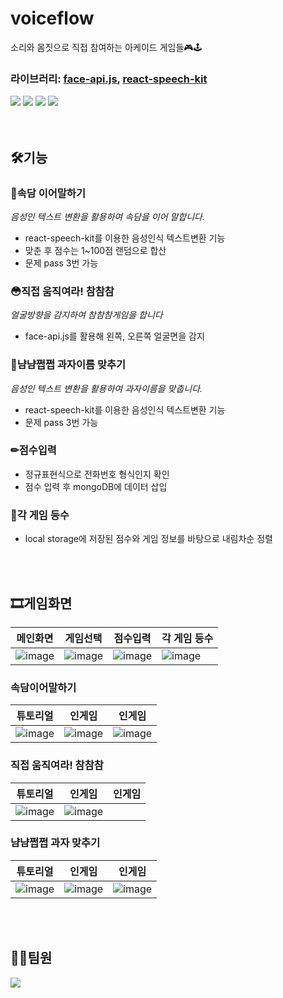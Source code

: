 # voiceflow
소리와 몸짓으로 직접 참여하는 아케이드 게임들🎮🕹

### 라이브러리: [face-api.js](https://github.com/justadudewhohacks/face-api.js/), [react-speech-kit](https://github.com/MikeyParton/react-speech-kit)

<div>
  <img src="https://img.shields.io/badge/react-61DAFB?style=for-the-badge&logo=react&logoColor=black">
  <img src="https://img.shields.io/badge/node.js-339933?style=for-the-badge&logo=Node.js&logoColor=white">
  <img src="https://img.shields.io/badge/express-000000?style=for-the-badge&logo=express&logoColor=white">
  <img src="https://img.shields.io/badge/mongoDB-47A248?style=for-the-badge&logo=MongoDB&logoColor=white">
</div>

<br />
<br />

## 🛠기능
### 🎤속담 이어말하기
*음성인 텍스트 변환을 활용하여 속담을 이어 말합니다.*
- react-speech-kit를 이용한 음성인식 텍스트변환 기능
- 맞춘 후 점수는 1~100점 랜덤으로 합산
- 문제 pass 3번 가능

### 😳직접 움직여라! 참참참
*얼굴방향을 감지하여 참참참게임을 합니다*
- face-api.js를 활용해 왼쪽, 오른쪽 얼굴면을 감지

### 🥨냠냠쩝쩝 과자이름 맞추기
*음성인 텍스트 변환을 활용하여 과자이름을 맞춥니다.*
- react-speech-kit를 이용한 음성인식 텍스트변환 기능
- 문제 pass 3번 가능

### ✏점수입력
- 정규표현식으로 전화번호 형식인지 확인
- 점수 입력 후 mongoDB에 데이터 삽입

### 📃각 게임 등수
- local storage에 저장된 점수와 게임 정보를 바탕으로 내림차순 정렬

<br />
<br />

## 🎞게임화면
| 메인화면 | 게임선택 | 점수입력 | 각 게임 등수 |
|---|---|---|---|
|![image](https://github.com/55soup/itshow-voiceflow/assets/86298664/f6397dfe-986b-4dc4-93f5-959b114fc5aa)|![image](https://github.com/55soup/itshow-voiceflow/assets/86298664/5aef8bfb-6035-4dc4-a7bc-97dc3d21d88c)|![image](https://github.com/55soup/itshow-voiceflow/assets/86298664/9530da03-2d03-4622-bd41-6c7a2ac0b8f7)|![image](https://github.com/55soup/itshow-voiceflow/assets/86298664/cb7288a3-a4e6-4597-bb5f-3950903af51e)


### 속담이어말하기
|튜토리얼|인게임|인게임|
|---|---|---|
|![image](https://github.com/55soup/itshow-voiceflow/assets/86298664/b543152a-1ecd-4d22-9b24-ae6b2d8fc443)|![image](https://github.com/55soup/itshow-voiceflow/assets/86298664/1a93fb6b-7c80-405e-986c-8471a1df8823)|![image](https://github.com/55soup/itshow-voiceflow/assets/86298664/849ac29d-cc07-4569-81a3-0351cc97252e)|


### 직접 움직여라! 참참참
|튜토리얼|인게임|인게임|
|---|---|---|
|![image](https://github.com/55soup/itshow-voiceflow/assets/86298664/390725f2-85c3-4673-98ff-c3655c5c9473)|![image](https://github.com/55soup/itshow-voiceflow/assets/86298664/62b30475-0b82-4c8c-b480-ac51c88b8680)|


### 냠냠쩝쩝 과자 맞추기
|튜토리얼|인게임|인게임|
|---|---|---|
|![image](https://github.com/55soup/itshow-voiceflow/assets/86298664/e49f97f2-aab4-4c1f-bf5e-ebec5807a061)|![image](https://github.com/55soup/itshow-voiceflow/assets/86298664/734587be-e388-478b-8a1a-0dd770a92a7e)|![image](https://github.com/55soup/itshow-voiceflow/assets/86298664/42ae8487-602a-427b-ba2c-d28f6a354149)|

<br />
<br />

## 🙋‍♀️팀원

<a href="https://github.com/55soup/itshow-voiceflow/graphs/contributors">
  <img src="https://contrib.rocks/image?repo=55soup/itshow-voiceflow" />
</a>
